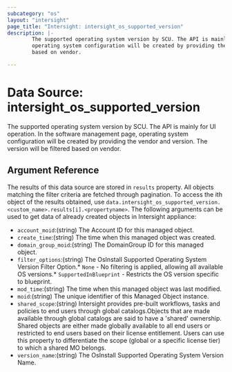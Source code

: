 ```yaml
---
subcategory: "os"
layout: "intersight"
page_title: "Intersight: intersight_os_supported_version"
description: |-
        The supported operating system version by SCU. The API is mainly for UI operation. In the software management page,
        operating system configuration will be created by providing the vendor and version. The version will be filtered
        based on vendor.

---
```


# Data Source: intersight_os_supported_version
The supported operating system version by SCU. The API is mainly for UI operation. In the software management page,
operating system configuration will be created by providing the vendor and version. The version will be filtered
based on vendor.
## Argument Reference
The results of this data source are stored in `results` property.
All objects matching the filter criteria are fetched through pagination.
To access the ith object of the results obtained, use `data.intersight_os_supported_version.<custom_name>.results[i].<propertyname>`.
The following arguments can be used to get data of already created objects in Intersight appliance:
* `account_moid`:(string) The Account ID for this managed object. 
* `create_time`:(string) The time when this managed object was created. 
* `domain_group_moid`:(string) The DomainGroup ID for this managed object. 
* `filter_options`:(string) The OsInstall Supported Operating System Version Filter Option.* `None` - No filtering is applied, allowing all available OS versions.* `SupportedInBlueprint` - Restricts the OS version specific to blueprint. 
* `mod_time`:(string) The time when this managed object was last modified. 
* `moid`:(string) The unique identifier of this Managed Object instance. 
* `shared_scope`:(string) Intersight provides pre-built workflows, tasks and policies to end users through global catalogs.Objects that are made available through global catalogs are said to have a 'shared' ownership. Shared objects are either made globally available to all end users or restricted to end users based on their license entitlement. Users can use this property to differentiate the scope (global or a specific license tier) to which a shared MO belongs. 
* `version_name`:(string) The OsInstall Supported Operating System Version Name. 
 
